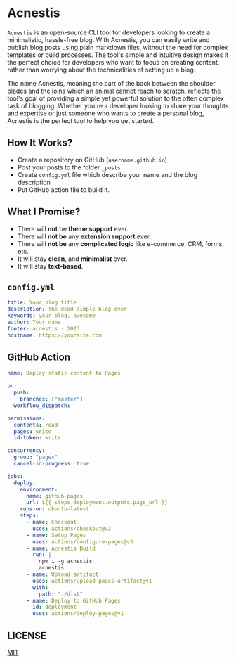 # Acnestis

`Acnestis` is an open-source CLI tool for developers looking to create a minimalistic, hassle-free blog. With Acnestis, you can easily write and publish blog posts using plain markdown files, without the need for complex templates or build processes. The tool's simple and intuitive design makes it the perfect choice for developers who want to focus on creating content, rather than worrying about the technicalities of setting up a blog.

The name Acnestis, meaning the part of the back between the shoulder blades and the loins which an animal cannot reach to scratch, reflects the tool's goal of providing a simple yet powerful solution to the often complex task of blogging. Whether you're a developer looking to share your thoughts and expertise or just someone who wants to create a personal blog, Acnestis is the perfect tool to help you get started.

## How It Works?

- Create a repository on GitHub (`username.github.io`)
- Post your posts to the folder `_posts`
- Create `config.yml` file which describe your name and the blog description
- Put GitHub action file to build it.

## What I Promise?

- There will **not** be **theme support** ever.
- There will **not be** any **extension support** ever.
- There will **not be** any **complicated logic** like e-commerce, CRM, forms, etc.
- It will stay **clean**, and **minimalist** ever.
- It will stay **text-based**.

## `config.yml`

```yml
title: Your blog title
description: The dead-simple blog ever
keywords: your blog, awesome
author: Your name
footer: acnestis - 2023
hostname: https://yoursite.com
```

## GitHub Action

```yml
name: Deploy static content to Pages

on:
  push:
    branches: ["master"]
  workflow_dispatch:

permissions:
  contents: read
  pages: write
  id-token: write

concurrency:
  group: "pages"
  cancel-in-progress: true

jobs:
  deploy:
    environment:
      name: github-pages
      url: ${{ steps.deployment.outputs.page_url }}
    runs-on: ubuntu-latest
    steps:
      - name: Checkout
        uses: actions/checkout@v3
      - name: Setup Pages
        uses: actions/configure-pages@v3
      - name: Acnestis Build
        run: |
          npm i -g acnestis
          acnestis
      - name: Upload artifact
        uses: actions/upload-pages-artifact@v1
        with:
          path: "./dist"
      - name: Deploy to GitHub Pages
        id: deployment
        uses: actions/deploy-pages@v1
```

## LICENSE

[MIT](LICENSE)
